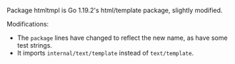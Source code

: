 Package htmltmpl is Go 1.19.2's html/template package, slightly modified.

Modifications:

* The `package` lines have changed to reflect the new name, as have some test strings.
* It imports `internal/text/template` instead of `text/template`.
